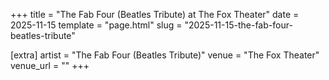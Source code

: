 +++
title = "The Fab Four (Beatles Tribute) at The Fox Theater"
date = 2025-11-15
template = "page.html"
slug = "2025-11-15-the-fab-four-beatles-tribute"

[extra]
artist = "The Fab Four (Beatles Tribute)"
venue = "The Fox Theater"
venue_url = ""
+++
